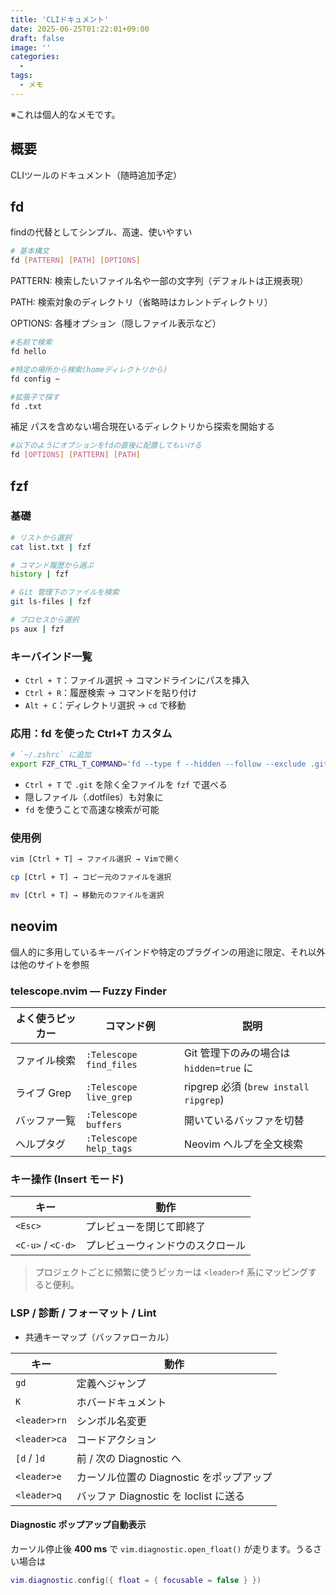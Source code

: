 ```yaml
---
title: 'CLIドキュメント'
date: 2025-06-25T01:22:01+09:00
draft: false
image: ''
categories:
  -
tags:
  - メモ
---
```


※これは個人的なメモです。

## 概要
CLIツールのドキュメント（随時追加予定）

## fd

findの代替としてシンプル、高速、使いやすい

```bash
# 基本構文
fd [PATTERN] [PATH] [OPTIONS]
```
PATTERN: 検索したいファイル名や一部の文字列（デフォルトは正規表現）

PATH: 検索対象のディレクトリ（省略時はカレントディレクトリ）

OPTIONS: 各種オプション（隠しファイル表示など）

```bash
#名前で検索
fd hello

#特定の場所から検索(homeディレクトリから)
fd config ~

#拡張子で探す
fd .txt

```
補足
パスを含めない場合現在いるディレクトリから探索を開始する

```bash
#以下のようにオプションをfdの直後に配置してもいける
fd [OPTIONS] [PATTERN] [PATH]

```

## fzf

### 基礎

```bash
# リストから選択
cat list.txt | fzf

# コマンド履歴から選ぶ
history | fzf

# Git 管理下のファイルを検索
git ls-files | fzf

# プロセスから選択
ps aux | fzf
```

### キーバインド一覧
- `Ctrl + T`：ファイル選択 → コマンドラインにパスを挿入
- `Ctrl + R`：履歴検索 → コマンドを貼り付け
- `Alt + C`：ディレクトリ選択 → `cd` で移動


### 応用：fd を使った Ctrl+T カスタム
```sh
# `~/.zshrc` に追加
export FZF_CTRL_T_COMMAND='fd --type f --hidden --follow --exclude .git'
```

- `Ctrl + T` で `.git` を除く全ファイルを `fzf` で選べる
- 隠しファイル（.dotfiles）も対象に
- `fd` を使うことで高速な検索が可能

### 使用例
```sh
vim [Ctrl + T] → ファイル選択 → Vimで開く

cp [Ctrl + T] → コピー元のファイルを選択

mv [Ctrl + T] → 移動元のファイルを選択
```

## neovim
個人的に多用しているキーバインドや特定のプラグインの用途に限定、それ以外は他のサイトを参照

### telescope.nvim — Fuzzy Finder

| よく使うピッカー | コマンド例 | 説明 |
|-----------------|-----------|------|
|ファイル検索|`:Telescope find_files`|Git 管理下のみの場合は `hidden=true` に|
|ライブ Grep|`:Telescope live_grep`|ripgrep 必須 (`brew install ripgrep`)|
|バッファ一覧|`:Telescope buffers`|開いているバッファを切替|
|ヘルプタグ|`:Telescope help_tags`|Neovim ヘルプを全文検索|

### キー操作 (Insert モード)

| キー | 動作 |
|------|------|
|`<Esc>`|プレビューを閉じて即終了|
|`<C-u>` / `<C-d>`|プレビューウィンドウのスクロール|

> プロジェクトごとに頻繁に使うピッカーは `<leader>f` 系にマッピングすると便利。

### LSP / 診断 / フォーマット / Lint

- 共通キーマップ（バッファローカル）

| キー | 動作 |
|------|------|
|`gd`|定義へジャンプ|
|`K`|ホバードキュメント|
|`<leader>rn`|シンボル名変更|
|`<leader>ca`|コードアクション|
|`[d` / `]d`|前 / 次の Diagnostic へ|
|`<leader>e`|カーソル位置の Diagnostic をポップアップ|
|`<leader>q`|バッファ Diagnostic を loclist に送る|

#### Diagnostic ポップアップ自動表示
カーソル停止後 **400 ms** で `vim.diagnostic.open_float()` が走ります。うるさい場合は

```lua
vim.diagnostic.config({ float = { focusable = false } })

